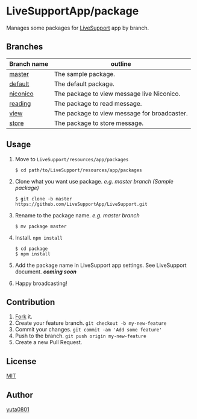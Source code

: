 # LiveSupportApp/package

Manages some packages for [LiveSupport](https://github.com/LiveSupportApp/LiveSupport) app by branch.


## Branches

| Branch name                              | outline                                  |
| ---------------------------------------- | ---------------------------------------- |
| [master](https://github.com/LiveSupportApp/package/tree/master) | The sample package.                      |
| [default](https://github.com/LiveSupportApp/package/tree/default) | The default package.                     |
| [niconico](https://github.com/LiveSupportApp/package/tree/niconico) | The package to view message live Niconico. |
| [reading](https://github.com/LiveSupportApp/package/tree/reading) | The package to read message.             |
| [view](https://github.com/LiveSupportApp/package/tree/view) | The package to view message for broadcaster. |
| [store](https://github.com/LiveSupportApp/package/tree/store) | The package to store message.            |

## Usage

1. Move to `LiveSupport/resources/app/packages`

   ```
   $ cd path/to/LiveSupport/resources/app/packages
   ```

2. Clone what you want use package. *e.g. master branch (Sample package)*

   ```
   $ git clone -b master https://github.com/LiveSupportApp/LiveSupport.git
   ```

3. Rename to the package name. *e.g. master branch*

   ```
   $ mv package master
   ```

4. Install. `npm install`

   ```
   $ cd package
   $ npm install
   ```

5. Add the package name in LiveSupport app settings. See LiveSupport document. ***coming soon***

6. Happy broadcasting!

## Contribution

1. [Fork](https://github.com/LiveSupportApp/package/fork) it.
2. Create your feature branch. `git checkout -b my-new-feature`
3. Commit your changes. `git commit -am 'Add some feature'`
4. Push to the branch. `git push origin my-new-feature`
5. Create a new Pull Request.

## License

[MIT](https://github.com/LiveSupportApp/package/blob/master/LICENSE)

## Author

[yuta0801](https://github.com/yuta0801)
